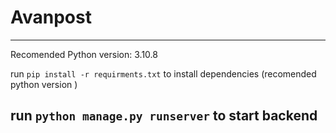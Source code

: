 # Avanpost
---

Recomended Python version: 3.10.8

run  ```pip install -r requirments.txt``` to install dependencies (recomended python version )

run  ```python manage.py runserver``` to start backend
---

